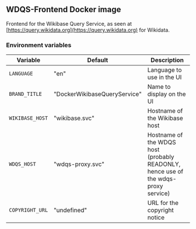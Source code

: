 ## WDQS-Frontend Docker image

Frontend for the Wikibase Query Service, as seen at [https://query.wikidata.org](https://query.wikidata.org) for Wikidata.

### Environment variables

| Variable | Default | Description |
| --- | --- | --- |
| `LANGUAGE` | "en" | Language to use in the UI |
| `BRAND_TITLE` | "DockerWikibaseQueryService" | Name to display on the UI |
| `WIKIBASE_HOST` | "wikibase.svc" | Hostname of the Wikibase host |
| `WDQS_HOST` | "wdqs-proxy.svc" | Hostname of the WDQS host (probably READONLY, hence use of the wdqs-proxy service) |
| `COPYRIGHT_URL` | "undefined" | URL for the copyright notice |
